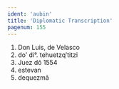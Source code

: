 ```yaml
---
ident: 'aubin'
title: 'Diplomatic Transcription'
pagenum: 155
---
```

1.    Don Luis, de Velasco
2.    doʹ di°. tehuetzqʹtitzĩ
3.    Juez dõ      	1554
4.    estevan
5.    dequezmã
